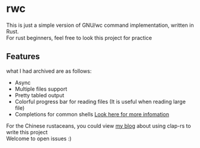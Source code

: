 # rwc
This is just a simple version of GNU/wc command implementation, written in Rust.  
For rust beginners, feel free to look this project for practice

## Features
what I had archived are as follows:
- Async
- Multiple files support
- Pretty tabled output
- Colorful progress bar for reading files (It is useful when reading large file)
- Completions for common shells [Look here for more infomation](/completions/)

For the Chinese rustaceans, you could view [my blog](https://jedsek.xyz/posts/rust-clap/guide) about using clap-rs to write this project  
Welcome to open issues :)
